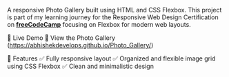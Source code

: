 A responsive Photo Gallery built using HTML and CSS Flexbox. This project is part of my learning journey for the Responsive Web Design Certification on  **[freeCodeCamp](https://www.freecodecamp.org/)** focusing on Flexbox for modern web layouts.

🚀 Live Demo
🔗 View the Photo Gallery  (https://abhishekdevelops.github.io/Photo_Gallery/)

📌 Features
✅ Fully responsive layout
✅ Organized and flexible image grid using CSS Flexbox
✅ Clean and minimalistic design

